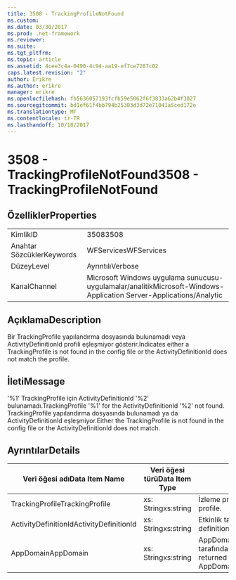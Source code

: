 ```yaml
---
title: 3508 - TrackingProfileNotFound
ms.custom: 
ms.date: 03/30/2017
ms.prod: .net-framework
ms.reviewer: 
ms.suite: 
ms.tgt_pltfrm: 
ms.topic: article
ms.assetid: 4cee3c4a-0490-4c94-aa19-ef7ce7287c02
caps.latest.revision: "2"
author: Erikre
ms.author: erikre
manager: erikre
ms.openlocfilehash: fb5636057193fcfb59e5062f6f3833a62b4f3027
ms.sourcegitcommit: bd1ef61f4bb794b25383d3d72e71041a5ced172e
ms.translationtype: MT
ms.contentlocale: tr-TR
ms.lasthandoff: 10/18/2017
---
```

# <a name="3508---trackingprofilenotfound"></a><span data-ttu-id="a07f7-102">3508 - TrackingProfileNotFound</span><span class="sxs-lookup"><span data-stu-id="a07f7-102">3508 - TrackingProfileNotFound</span></span>
## <a name="properties"></a><span data-ttu-id="a07f7-103">Özellikler</span><span class="sxs-lookup"><span data-stu-id="a07f7-103">Properties</span></span>  
  
|||  
|-|-|  
|<span data-ttu-id="a07f7-104">Kimlik</span><span class="sxs-lookup"><span data-stu-id="a07f7-104">ID</span></span>|<span data-ttu-id="a07f7-105">3508</span><span class="sxs-lookup"><span data-stu-id="a07f7-105">3508</span></span>|  
|<span data-ttu-id="a07f7-106">Anahtar Sözcükler</span><span class="sxs-lookup"><span data-stu-id="a07f7-106">Keywords</span></span>|<span data-ttu-id="a07f7-107">WFServices</span><span class="sxs-lookup"><span data-stu-id="a07f7-107">WFServices</span></span>|  
|<span data-ttu-id="a07f7-108">Düzey</span><span class="sxs-lookup"><span data-stu-id="a07f7-108">Level</span></span>|<span data-ttu-id="a07f7-109">Ayrıntılı</span><span class="sxs-lookup"><span data-stu-id="a07f7-109">Verbose</span></span>|  
|<span data-ttu-id="a07f7-110">Kanal</span><span class="sxs-lookup"><span data-stu-id="a07f7-110">Channel</span></span>|<span data-ttu-id="a07f7-111">Microsoft Windows uygulama sunucusu-uygulamalar/analitik</span><span class="sxs-lookup"><span data-stu-id="a07f7-111">Microsoft-Windows-Application Server-Applications/Analytic</span></span>|  
  
## <a name="description"></a><span data-ttu-id="a07f7-112">Açıklama</span><span class="sxs-lookup"><span data-stu-id="a07f7-112">Description</span></span>  
 <span data-ttu-id="a07f7-113">Bir TrackingProfile yapılandırma dosyasında bulunamadı veya ActivityDefinitionId profili eşleşmiyor gösterir.</span><span class="sxs-lookup"><span data-stu-id="a07f7-113">Indicates either a TrackingProfile is not found in the config file or the ActivityDefinitionId does not match the profile.</span></span>  
  
## <a name="message"></a><span data-ttu-id="a07f7-114">İleti</span><span class="sxs-lookup"><span data-stu-id="a07f7-114">Message</span></span>  
 <span data-ttu-id="a07f7-115">'%1' TrackingProfile için ActivityDefinitionId '%2' bulunamadı.</span><span class="sxs-lookup"><span data-stu-id="a07f7-115">TrackingProfile '%1' for the ActivityDefinitionId '%2' not found.</span></span> <span data-ttu-id="a07f7-116">TrackingProfile yapılandırma dosyasında bulunamadı ya da ActivityDefinitionId eşleşmiyor.</span><span class="sxs-lookup"><span data-stu-id="a07f7-116">Either the TrackingProfile is not found in the config file or the ActivityDefinitionId does not match.</span></span>  
  
## <a name="details"></a><span data-ttu-id="a07f7-117">Ayrıntılar</span><span class="sxs-lookup"><span data-stu-id="a07f7-117">Details</span></span>  
  
|<span data-ttu-id="a07f7-118">Veri öğesi adı</span><span class="sxs-lookup"><span data-stu-id="a07f7-118">Data Item Name</span></span>|<span data-ttu-id="a07f7-119">Veri öğesi türü</span><span class="sxs-lookup"><span data-stu-id="a07f7-119">Data Item Type</span></span>|<span data-ttu-id="a07f7-120">Açıklama</span><span class="sxs-lookup"><span data-stu-id="a07f7-120">Description</span></span>|  
|--------------------|--------------------|-----------------|  
|<span data-ttu-id="a07f7-121">TrackingProfile</span><span class="sxs-lookup"><span data-stu-id="a07f7-121">TrackingProfile</span></span>|<span data-ttu-id="a07f7-122">xs: String</span><span class="sxs-lookup"><span data-stu-id="a07f7-122">xs:string</span></span>|<span data-ttu-id="a07f7-123">İzleme profili adı.</span><span class="sxs-lookup"><span data-stu-id="a07f7-123">The name of the tracking profile.</span></span>|  
|<span data-ttu-id="a07f7-124">ActivityDefinitionId</span><span class="sxs-lookup"><span data-stu-id="a07f7-124">ActivityDefinitionId</span></span>|<span data-ttu-id="a07f7-125">xs: String</span><span class="sxs-lookup"><span data-stu-id="a07f7-125">xs:string</span></span>|<span data-ttu-id="a07f7-126">Etkinlik tanımı kimliği.</span><span class="sxs-lookup"><span data-stu-id="a07f7-126">The activity definition id.</span></span>|  
|<span data-ttu-id="a07f7-127">AppDomain</span><span class="sxs-lookup"><span data-stu-id="a07f7-127">AppDomain</span></span>|<span data-ttu-id="a07f7-128">xs: String</span><span class="sxs-lookup"><span data-stu-id="a07f7-128">xs:string</span></span>|<span data-ttu-id="a07f7-129">AppDomain.CurrentDomain.FriendlyName tarafından döndürülen dize.</span><span class="sxs-lookup"><span data-stu-id="a07f7-129">The string returned by AppDomain.CurrentDomain.FriendlyName.</span></span>|
